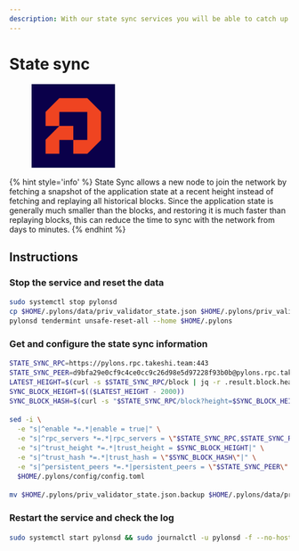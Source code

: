 ```yaml
---
description: With our state sync services you will be able to catch up latest chain block in matter of minutes
---
```


# State sync

<figure><img src="https://github.com/takeshi-val/Logo/raw/main/pylons.png" width="150" alt=""><figcaption></figcaption></figure>

{% hint style='info' %}
State Sync allows a new node to join the network by fetching a snapshot of the application state 
at a recent height instead of fetching and replaying all historical blocks. Since the 
application state is generally much smaller than the blocks, and restoring it is much 
faster than replaying blocks, this can reduce the time to sync with the network from days to minutes.
{% endhint %}

## Instructions

### Stop the service and reset the data

```bash
sudo systemctl stop pylonsd
cp $HOME/.pylons/data/priv_validator_state.json $HOME/.pylons/priv_validator_state.json.backup
pylonsd tendermint unsafe-reset-all --home $HOME/.pylons
```

### Get and configure the state sync information

```bash
STATE_SYNC_RPC=https://pylons.rpc.takeshi.team:443
STATE_SYNC_PEER=d9bfa29e0cf9c4ce0cc9c26d98e5d97228f93b0b@pylons.rpc.takeshi.team:21656
LATEST_HEIGHT=$(curl -s $STATE_SYNC_RPC/block | jq -r .result.block.header.height)
SYNC_BLOCK_HEIGHT=$(($LATEST_HEIGHT - 2000))
SYNC_BLOCK_HASH=$(curl -s "$STATE_SYNC_RPC/block?height=$SYNC_BLOCK_HEIGHT" | jq -r .result.block_id.hash)

sed -i \
  -e "s|^enable *=.*|enable = true|" \
  -e "s|^rpc_servers *=.*|rpc_servers = \"$STATE_SYNC_RPC,$STATE_SYNC_RPC\"|" \
  -e "s|^trust_height *=.*|trust_height = $SYNC_BLOCK_HEIGHT|" \
  -e "s|^trust_hash *=.*|trust_hash = \"$SYNC_BLOCK_HASH\"|" \
  -e "s|^persistent_peers *=.*|persistent_peers = \"$STATE_SYNC_PEER\"|" \
  $HOME/.pylons/config/config.toml

mv $HOME/.pylons/priv_validator_state.json.backup $HOME/.pylons/data/priv_validator_state.json
```



### Restart the service and check the log

```bash
sudo systemctl start pylonsd && sudo journalctl -u pylonsd -f --no-hostname -o cat
```
